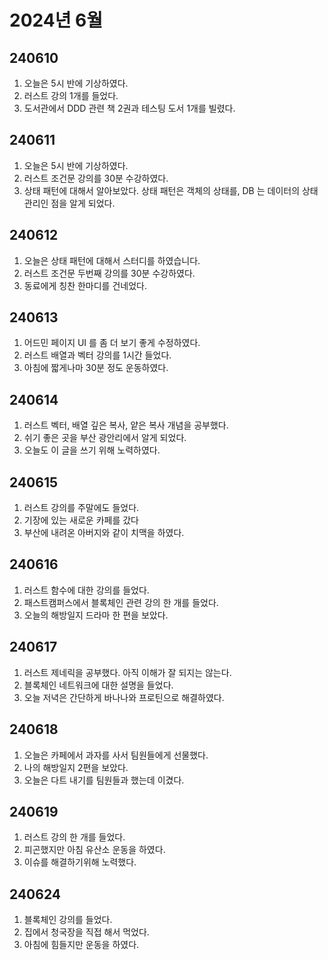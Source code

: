 # 2024년 6월

## 240610

1. 오늘은 5시 반에 기상하였다.
2. 러스트 강의 1개를 들었다.
3. 도서관에서 DDD 관련 책 2권과 테스팅 도서 1개를 빌렸다.

## 240611

1. 오늘은 5시 반에 기상하였다.
2. 러스트 조건문 강의를 30분 수강하였다.
3. 상태 패턴에 대해서 알아보았다. 상태 패턴은 객체의 상태를, DB 는 데이터의 상태 관리인 점을 알게 되었다.

## 240612

1. 오늘은 상태 패턴에 대해서 스터디를 하였습니다.
2. 러스트 조건문 두번째 강의를 30분 수강하였다.
3. 동료에게 칭찬 한마디를 건네었다.

## 240613

1. 어드민 페이지 UI 를 좀 더 보기 좋게 수정하였다.
2. 러스트 배열과 벡터 강의를 1시간 들었다.
3. 아침에 짧게나마 30분 정도 운동하였다.

## 240614

1. 러스트 벡터, 배열 깊은 복사, 얕은 복사 개념을 공부했다.
2. 쉬기 좋은 곳을 부산 광안리에서 알게 되었다.
3. 오늘도 이 글을 쓰기 위해 노력하였다.

## 240615

1. 러스트 강의를 주말에도 들었다.
2. 기장에 있는 새로운 카페를 갔다
3. 부산에 내려온 아버지와 같이 치맥을 하였다.

## 240616

1. 러스트 함수에 대한 강의를 들었다.
2. 패스트캠퍼스에서 블록체인 관련 강의 한 개를 들었다.
3. 오늘의 해방일지 드라마 한 편을 보았다.

## 240617

1. 러스트 제네릭을 공부했다. 아직 이해가 잘 되지는 않는다.
2. 블록체인 네트워크에 대한 설명을 들었다.
3. 오늘 저녁은 간단하게 바나나와 프로틴으로 해결하였다.

## 240618

1. 오늘은 카페에서 과자를 사서 팀원들에게 선물했다.
2. 나의 해방일지 2편을 보았다.
3. 오늘은 다트 내기를 팀원들과 했는데 이겼다.

## 240619

1. 러스트 강의 한 개를 들었다.
2. 피곤했지만 아침 유산소 운동을 하였다.
3. 이슈를 해결하기위해 노력했다.

## 240624

1. 블록체인 강의를 들었다.
2. 집에서 청국장을 직접 해서 먹었다.
3. 아침에 힘들지만 운동을 하였다.

